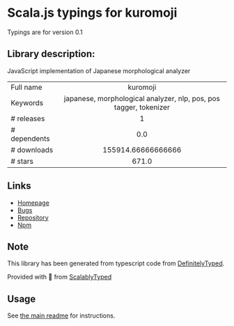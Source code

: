 
# Scala.js typings for kuromoji

Typings are for version 0.1

## Library description:
JavaScript implementation of Japanese morphological analyzer

|                    |                 |
| ------------------ | :-------------: |
| Full name          | kuromoji |
| Keywords           | japanese, morphological analyzer, nlp, pos, pos tagger, tokenizer |
| # releases         | 1 |
| # dependents       | 0.0 |
| # downloads        | 155914.66666666666 |
| # stars            | 671.0 |

## Links
- [Homepage](https://github.com/takuyaa/kuromoji.js)
- [Bugs](https://github.com/takuyaa/kuromoji.js/issues)
- [Repository](https://github.com/takuyaa/kuromoji.js)
- [Npm](https://www.npmjs.com/package/kuromoji)
    


## Note
This library has been generated from typescript code from [DefinitelyTyped](https://definitelytyped.org).

Provided with :purple_heart: from [ScalablyTyped](https://github.com/oyvindberg/ScalablyTyped)

## Usage
See [the main readme](../../readme.md) for instructions.


